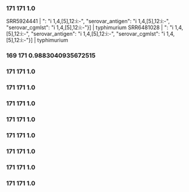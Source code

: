 ### 171 171 1.0
SRR5924441 | ": "i 1,4,[5],12:i:-", "serovar_antigen": "i 1,4,[5],12:i:-", "serovar_cgmlst": "i 1,4,[5],12:i:-"}] | typhimurium
SRR6481028 | ": "i 1,4,[5],12:i:-", "serovar_antigen": "i 1,4,[5],12:i:-", "serovar_cgmlst": "i 1,4,[5],12:i:-"}] | typhimurium
### 169 171 0.9883040935672515
### 171 171 1.0
### 171 171 1.0
### 171 171 1.0
### 171 171 1.0
### 171 171 1.0
### 171 171 1.0
### 171 171 1.0
### 171 171 1.0
